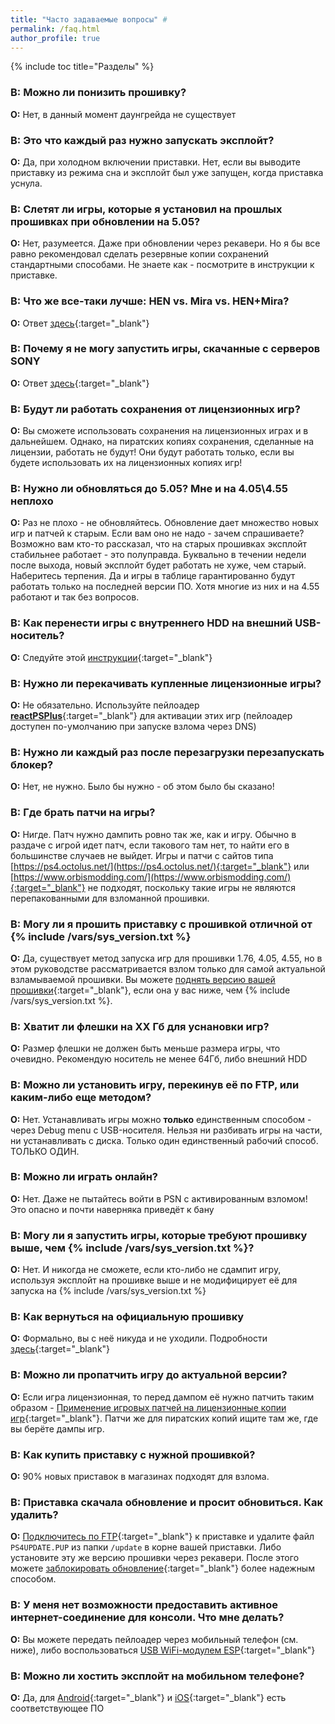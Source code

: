 ```yaml
---
title: "Часто задаваемые вопросы" #
permalink: /faq.html
author_profile: true
---
```


{% include toc title="Разделы" %}

### **В:** Можно ли понизить прошивку?
**О:** Нет, в данный момент даунгрейда не существует

### **В:** Это что каждый раз нужно запускать эксплойт?
**О:** Да, при холодном включении приставки. Нет, если вы выводите приставку из режима сна и эксплойт был уже запущен, когда приставка уснула.

### **В:** Слетят ли игры, которые я установил на прошлых прошивках при обновлении на 5.05?
**О:** Нет, разумеется. Даже при обновлении через рекавери. Но я бы все равно рекомендовал сделать резервные копии сохранений стандартными способами. Не знаете как - посмотрите в инструкции к приставке. 

### **В:** Что же все-таки лучше: HEN vs. Mira vs. HEN+Mira?
**О:** Ответ [здесь](https://vk.com/@jailbreakps4-chto-zhe-vse-taki-luchshe-hen-vs-mira-vs-henmira){:target="_blank"}

### **В:** Почему я не могу запустить игры, скачанные с серверов SONY
**О:** Ответ [здесь](https://vk.com/@jailbreakps4-chto-zhe-vse-taki-luchshe-hen-vs-mira-vs-henmira){:target="_blank"}

### **В:** Будут ли работать сохранения от лицензионных игр? 
**О:** Вы сможете использовать сохранения на лицензионных играх и в дальнейшем. Однако, на пиратских копиях сохранения, сделанные на лицензии, работать не будут! Они будут работать только, если вы будете использовать их на лицензионных копиях игр! 

### **В:** Нужно ли обновляться до 5.05? Мне и на 4.05\4.55 неплохо
**О:** Раз не плохо - не обновляйтесь. Обновление дает множество новых игр и патчей к старым. Если вам оно не надо - зачем спрашиваете? Возможно вам кто-то рассказал, что на старых прошивках эксплойт стабильнее работает - это полуправда. Буквально в течении недели после выхода, новый эксплойт будет работать не хуже, чем старый. Наберитесь терпения. Да и игры в таблице гарантированно будут работать только на последней версии ПО. Хотя многие из них и на 4.55 работают и так без вопросов. 

### **В:** Как перенести игры с внутреннего HDD на внешний USB-носитель? 
**О:** Следуйте этой [инструкции](https://vk.com/@slashgoresplatter-apptousb){:target="_blank"}

### **В:** Нужно ли перекачивать купленные лицензионные игры?
**О:** Не обязательно. Используйте пейлоадер [**reactPSPlus**](https://github.com/Zer0xFF/reactPSPLUS/releases/latest){:target="_blank"} для активации этих игр (пейлоадер доступен по-умолчанию при запуске взлома через DNS)

### **В:** Нужно ли каждый раз после перезагрузки перезапускать блокер?
**О:** Нет, не нужно. Было бы нужно - об этом было бы сказано!

### **В:** Где брать патчи на игры?
**О:** Нигде. Патч нужно дампить ровно так же, как и игру. Обычно в раздаче с игрой идет патч, если такового там нет, то найти его в большинстве случаев не выйдет. Игры и патчи с сайтов типа [https://ps4.octolus.net/](https://ps4.octolus.net/){:target="_blank"} или [https://www.orbismodding.com/](https://www.orbismodding.com/){:target="_blank"} не подходят, поскольку такие игры не являются перепакованными для взломанной прошивки. 

### **В:** Могу ли я прошить приставку с прошивкой отличной от {% include /vars/sys_version.txt %}
**О:** Да, существует метод запуска игр для прошивки 1.76, 4.05, 4.55, но в этом руководстве рассматривается взлом только для самой актуальной взламываемой прошивки. Вы можете [поднять версию вашей прошивки](usb-update){:target="_blank"}, если она у вас ниже, чем {% include /vars/sys_version.txt %}. 

### **В:** Хватит ли флешки на XX Гб для уснановки игр?
**О:** Размер флешки не должен быть меньше размера игры, что очевидно. Рекомендую носитель не менее 64Гб, либо внешний HDD

### **В:** Можно ли установить игру, перекинув её по FTP, или каким-либо еще методом?
**О:** Нет. Устанавливать игры можно **только** единственным способом - через Debug menu с USB-носителя. Нельзя ни разбивать игры на части, ни устанавливать с диска. Только один единственный рабочий способ. ТОЛЬКО ОДИН.

### **В:** Можно ли играть онлайн?
**О:** Нет. Даже не пытайтесь войти в PSN с активированным взломом! Это опасно и почти наверняка приведёт к бану

### **В:** Могу ли я запустить игры, которые требуют прошивку выше, чем {% include /vars/sys_version.txt %}?
**О:** Нет. И никогда не сможете, если кто-либо не сдампит игру, используя эксплойт на прошивке выше и не модифицирует её для запуска на {% include /vars/sys_version.txt %}

### **В:** Как вернуться на официальную прошивку
**О:** Формально, вы с неё никуда и не уходили. Подробности [здесь](uninstall-hen){:target="_blank"}

### **В:** Можно ли пропатчить игру до актуальной версии? 
**О:** Если игра лицензионная, то перед дампом её нужно патчить таким образом - [Применение игровых патчей на лицензионные копии игр](game-patches){:target="_blank"}. Патчи же для пиратских копий ищите там же, где вы берёте дампы игр. 

### **В:** Как купить приставку с нужной прошивкой? 
**О:** 90% новых приставок в магазинах подходят для взлома. 

### **В:** Приставка скачала обновление и просит обновиться. Как удалить? 
**О:** [Подключитесь по FTP](ftp){:target="_blank"} к приставке и удалите файл `PS4UPDATE.PUP` из папки `/update` в корне вашей приставки. Либо установите эту же версию прошивки через рекавери. После этого можете [заблокировать обновление](start-hen#%D1%87%D0%B0%D1%81%D1%82%D1%8C-ii---%D0%B1%D0%BB%D0%BE%D0%BA%D0%B8%D1%80%D0%BE%D0%B2%D0%B0%D0%BD%D0%B8%D0%B5-%D0%BE%D0%B1%D0%BD%D0%BE%D0%B2%D0%BB%D0%B5%D0%BD%D0%B8%D1%8F){:target="_blank"} более надежным способом.

### **В:** У меня нет возможности предоставить активное интернет-соединение для консоли. Что мне делать? 
**О:** Вы можете передать пейлоадер через мобильный телефон (см. ниже), либо воспользоваться [USB WiFi-модулем ESP](https://4pda.ru/forum/index.php?showtopic=885825&view=findpost&p=73705006){:target="_blank"}

### **В:** Можно ли хостить эксплойт на мобильном телефоне? 
**О:** Да, для [Android](https://4pda.ru/forum/index.php?showtopic=885825&view=findpost&p=70298081){:target="_blank"} и [iOS](https://vk.com/@jailbreakps4-instrukciya-dlya-zapuska-eksploita-s-pomoschu-ios){:target="_blank"} есть соответствующее ПО
